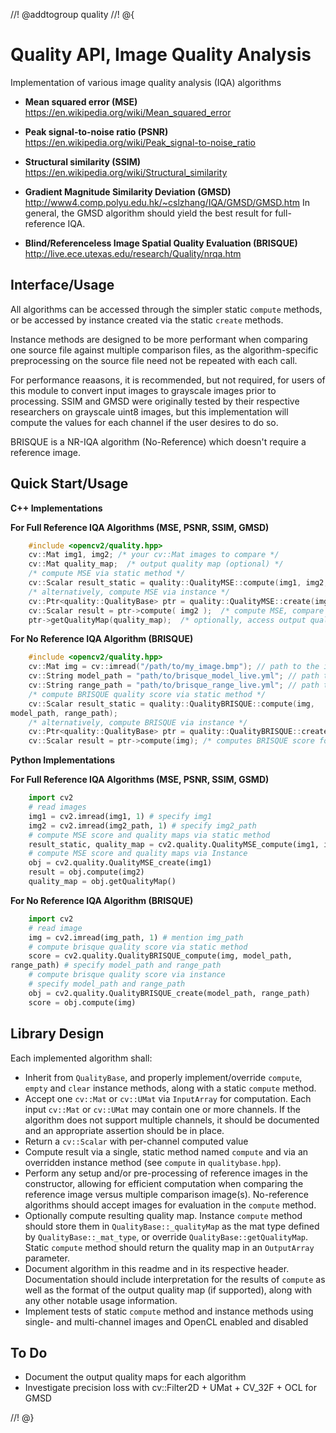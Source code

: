 //! @addtogroup quality
//! @{

Quality API, Image Quality Analysis
=======================================

Implementation of various image quality analysis (IQA) algorithms

- **Mean squared error (MSE)**
  https://en.wikipedia.org/wiki/Mean_squared_error

- **Peak signal-to-noise ratio (PSNR)**
  https://en.wikipedia.org/wiki/Peak_signal-to-noise_ratio

- **Structural similarity (SSIM)**
  https://en.wikipedia.org/wiki/Structural_similarity

- **Gradient Magnitude Similarity Deviation (GMSD)**
  http://www4.comp.polyu.edu.hk/~cslzhang/IQA/GMSD/GMSD.htm
  In general, the GMSD algorithm should yield the best result for full-reference IQA.

- **Blind/Referenceless Image Spatial Quality Evaluation (BRISQUE)**
  http://live.ece.utexas.edu/research/Quality/nrqa.htm

Interface/Usage
-----------------------------------------
All algorithms can be accessed through the simpler static `compute` methods,
or be accessed by instance created via the static `create` methods.

Instance methods are designed to be more performant when comparing one source
file against multiple comparison files, as the algorithm-specific preprocessing on the
source file need not be repeated with each call.

For performance reaasons, it is recommended, but not required, for users of this module
to convert input images to grayscale images prior to processing.
SSIM and GMSD were originally tested by their respective researchers on grayscale uint8 images,
but this implementation will compute the values for each channel if the user desires to do so.

BRISQUE is a NR-IQA algorithm (No-Reference) which doesn't require a reference image.

Quick Start/Usage
-----------------------------------------
**C++ Implementations**

**For Full Reference IQA Algorithms (MSE, PSNR, SSIM, GMSD)**

```cpp
    #include <opencv2/quality.hpp>
    cv::Mat img1, img2; /* your cv::Mat images to compare */
    cv::Mat quality_map;  /* output quality map (optional) */
    /* compute MSE via static method */
    cv::Scalar result_static = quality::QualityMSE::compute(img1, img2, quality_map);  /* or cv::noArray() if not interested in output quality maps */
    /* alternatively, compute MSE via instance */
    cv::Ptr<quality::QualityBase> ptr = quality::QualityMSE::create(img1);
    cv::Scalar result = ptr->compute( img2 );  /* compute MSE, compare img1 vs img2 */
    ptr->getQualityMap(quality_map);  /* optionally, access output quality maps */
```

**For No Reference IQA Algorithm (BRISQUE)**

```cpp
    #include <opencv2/quality.hpp>
    cv::Mat img = cv::imread("/path/to/my_image.bmp"); // path to the image to evaluate
    cv::String model_path = "path/to/brisque_model_live.yml"; // path to the trained model
    cv::String range_path = "path/to/brisque_range_live.yml"; // path to range file
    /* compute BRISQUE quality score via static method */
    cv::Scalar result_static = quality::QualityBRISQUE::compute(img,
model_path, range_path);
    /* alternatively, compute BRISQUE via instance */
    cv::Ptr<quality::QualityBase> ptr = quality::QualityBRISQUE::create(model_path, range_path);
    cv::Scalar result = ptr->compute(img); /* computes BRISQUE score for img */
```

**Python Implementations**

**For Full Reference IQA Algorithms (MSE, PSNR, SSIM, GSMD)**

```python
    import cv2
    # read images
    img1 = cv2.imread(img1, 1) # specify img1
    img2 = cv2.imread(img2_path, 1) # specify img2_path
    # compute MSE score and quality maps via static method
    result_static, quality_map = cv2.quality.QualityMSE_compute(img1, img2)
    # compute MSE score and quality maps via Instance
    obj = cv2.quality.QualityMSE_create(img1)
    result = obj.compute(img2)
    quality_map = obj.getQualityMap()
```

**For No Reference IQA Algorithm (BRISQUE)**

```python
    import cv2
    # read image
    img = cv2.imread(img_path, 1) # mention img_path
    # compute brisque quality score via static method
    score = cv2.quality.QualityBRISQUE_compute(img, model_path,
range_path) # specify model_path and range_path
    # compute brisque quality score via instance
    # specify model_path and range_path
    obj = cv2.quality.QualityBRISQUE_create(model_path, range_path)
    score = obj.compute(img)
```

Library Design
-----------------------------------------
Each implemented algorithm shall:
- Inherit from `QualityBase`, and properly implement/override `compute`, `empty` and `clear` instance methods, along with a static `compute` method.
- Accept one `cv::Mat` or `cv::UMat` via `InputArray` for computation.  Each input `cv::Mat` or `cv::UMat` may contain one or more channels.  If the algorithm does not support multiple channels, it should be documented and an appropriate assertion should be in place.
- Return a `cv::Scalar` with per-channel computed value
- Compute result via a single, static method named `compute` and via an overridden instance method (see `compute` in `qualitybase.hpp`).
- Perform any setup and/or pre-processing of reference images in the constructor, allowing for efficient computation when comparing the reference image versus multiple comparison image(s).  No-reference algorithms should accept images for evaluation in the `compute` method.
- Optionally compute resulting quality map.  Instance `compute` method should store them in `QualityBase::_qualityMap` as the mat type defined by `QualityBase::_mat_type`, or override `QualityBase::getQualityMap`.  Static `compute` method should return the quality map in an `OutputArray` parameter.
- Document algorithm in this readme and in its respective header.  Documentation should include interpretation for the results of `compute` as well as the format of the output quality map (if supported), along with any other notable usage information.
- Implement tests of static `compute` method and instance methods using single- and multi-channel images and OpenCL enabled and disabled

To Do
-----------------------------------------
- Document the output quality maps for each algorithm
- Investigate precision loss with cv::Filter2D + UMat + CV_32F + OCL for GMSD

//! @}